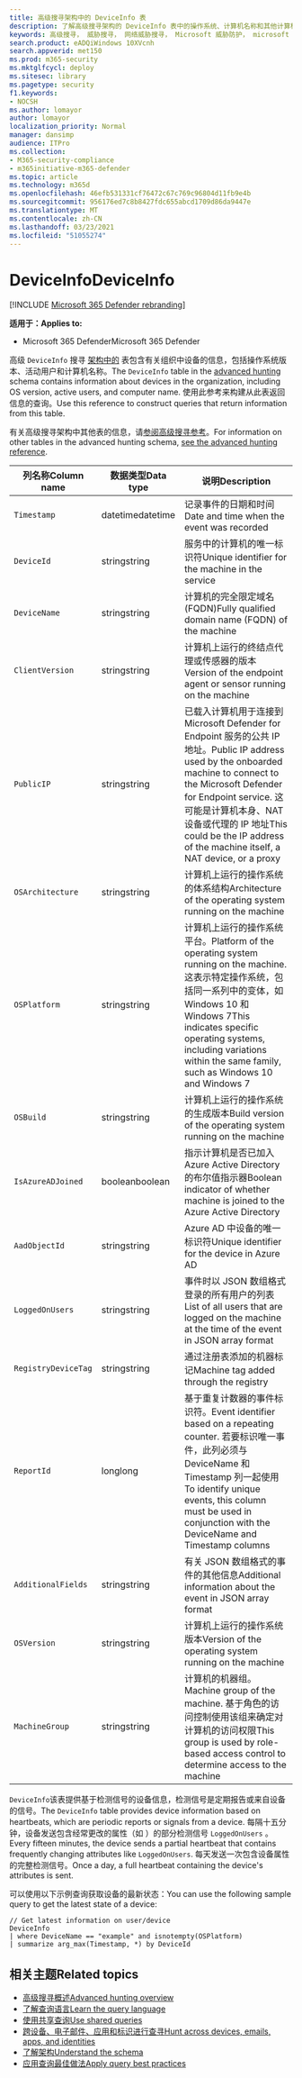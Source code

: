 ```yaml
---
title: 高级搜寻架构中的 DeviceInfo 表
description: 了解高级搜寻架构的 DeviceInfo 表中的操作系统、计算机名称和其他计算机信息
keywords: 高级搜寻， 威胁搜寻， 网络威胁搜寻， Microsoft 威胁防护， microsoft 365， mtp， m365， 搜索， 查询， 遥测， 架构参考， kusto， 表格， 列， 数据类型， 说明， machineinfo， DeviceInfo， 设备， 计算机， 操作系统， 平台， 用户
search.product: eADQiWindows 10XVcnh
search.appverid: met150
ms.prod: m365-security
ms.mktglfcycl: deploy
ms.sitesec: library
ms.pagetype: security
f1.keywords:
- NOCSH
ms.author: lomayor
author: lomayor
localization_priority: Normal
manager: dansimp
audience: ITPro
ms.collection:
- M365-security-compliance
- m365initiative-m365-defender
ms.topic: article
ms.technology: m365d
ms.openlocfilehash: 46efb531331cf76472c67c769c96804d11fb9e4b
ms.sourcegitcommit: 956176ed7c8b8427fdc655abcd1709d86da9447e
ms.translationtype: MT
ms.contentlocale: zh-CN
ms.lasthandoff: 03/23/2021
ms.locfileid: "51055274"
---
```

# <a name="deviceinfo"></a><span data-ttu-id="8fea2-104">DeviceInfo</span><span class="sxs-lookup"><span data-stu-id="8fea2-104">DeviceInfo</span></span>

[!INCLUDE [Microsoft 365 Defender rebranding](../includes/microsoft-defender.md)]


<span data-ttu-id="8fea2-105">**适用于：**</span><span class="sxs-lookup"><span data-stu-id="8fea2-105">**Applies to:**</span></span>
- <span data-ttu-id="8fea2-106">Microsoft 365 Defender</span><span class="sxs-lookup"><span data-stu-id="8fea2-106">Microsoft 365 Defender</span></span>



<span data-ttu-id="8fea2-107">高级 `DeviceInfo` 搜寻 [架构中的](advanced-hunting-overview.md) 表包含有关组织中设备的信息，包括操作系统版本、活动用户和计算机名称。</span><span class="sxs-lookup"><span data-stu-id="8fea2-107">The `DeviceInfo` table in the [advanced hunting](advanced-hunting-overview.md) schema contains information about devices in the organization, including OS version, active users, and computer name.</span></span> <span data-ttu-id="8fea2-108">使用此参考来构建从此表返回信息的查询。</span><span class="sxs-lookup"><span data-stu-id="8fea2-108">Use this reference to construct queries that return information from this table.</span></span>

<span data-ttu-id="8fea2-109">有关高级搜寻架构中其他表的信息，请[参阅高级搜寻参考](advanced-hunting-schema-tables.md)。</span><span class="sxs-lookup"><span data-stu-id="8fea2-109">For information on other tables in the advanced hunting schema, [see the advanced hunting reference](advanced-hunting-schema-tables.md).</span></span>

| <span data-ttu-id="8fea2-110">列名称</span><span class="sxs-lookup"><span data-stu-id="8fea2-110">Column name</span></span> | <span data-ttu-id="8fea2-111">数据类型</span><span class="sxs-lookup"><span data-stu-id="8fea2-111">Data type</span></span> | <span data-ttu-id="8fea2-112">说明</span><span class="sxs-lookup"><span data-stu-id="8fea2-112">Description</span></span> |
|-------------|-----------|-------------|
| `Timestamp` | <span data-ttu-id="8fea2-113">datetime</span><span class="sxs-lookup"><span data-stu-id="8fea2-113">datetime</span></span> | <span data-ttu-id="8fea2-114">记录事件的日期和时间</span><span class="sxs-lookup"><span data-stu-id="8fea2-114">Date and time when the event was recorded</span></span> |
| `DeviceId` | <span data-ttu-id="8fea2-115">string</span><span class="sxs-lookup"><span data-stu-id="8fea2-115">string</span></span> | <span data-ttu-id="8fea2-116">服务中的计算机的唯一标识符</span><span class="sxs-lookup"><span data-stu-id="8fea2-116">Unique identifier for the machine in the service</span></span> |
| `DeviceName` | <span data-ttu-id="8fea2-117">string</span><span class="sxs-lookup"><span data-stu-id="8fea2-117">string</span></span> | <span data-ttu-id="8fea2-118">计算机的完全限定域名 (FQDN)</span><span class="sxs-lookup"><span data-stu-id="8fea2-118">Fully qualified domain name (FQDN) of the machine</span></span> |
| `ClientVersion` | <span data-ttu-id="8fea2-119">string</span><span class="sxs-lookup"><span data-stu-id="8fea2-119">string</span></span> | <span data-ttu-id="8fea2-120">计算机上运行的终结点代理或传感器的版本</span><span class="sxs-lookup"><span data-stu-id="8fea2-120">Version of the endpoint agent or sensor running on the machine</span></span> |
| `PublicIP` | <span data-ttu-id="8fea2-121">string</span><span class="sxs-lookup"><span data-stu-id="8fea2-121">string</span></span> | <span data-ttu-id="8fea2-122">已载入计算机用于连接到 Microsoft Defender for Endpoint 服务的公共 IP 地址。</span><span class="sxs-lookup"><span data-stu-id="8fea2-122">Public IP address used by the onboarded machine to connect to the Microsoft  Defender for Endpoint service.</span></span> <span data-ttu-id="8fea2-123">这可能是计算机本身、NAT 设备或代理的 IP 地址</span><span class="sxs-lookup"><span data-stu-id="8fea2-123">This could be the IP address of the machine itself, a NAT device, or a proxy</span></span> |
| `OSArchitecture` | <span data-ttu-id="8fea2-124">string</span><span class="sxs-lookup"><span data-stu-id="8fea2-124">string</span></span> | <span data-ttu-id="8fea2-125">计算机上运行的操作系统的体系结构</span><span class="sxs-lookup"><span data-stu-id="8fea2-125">Architecture of the operating system running on the machine</span></span> |
| `OSPlatform` | <span data-ttu-id="8fea2-126">string</span><span class="sxs-lookup"><span data-stu-id="8fea2-126">string</span></span> | <span data-ttu-id="8fea2-127">计算机上运行的操作系统平台。</span><span class="sxs-lookup"><span data-stu-id="8fea2-127">Platform of the operating system running on the machine.</span></span> <span data-ttu-id="8fea2-128">这表示特定操作系统，包括同一系列中的变体，如 Windows 10 和 Windows 7</span><span class="sxs-lookup"><span data-stu-id="8fea2-128">This indicates specific operating systems, including variations within the same family, such as Windows 10 and Windows 7</span></span> |
| `OSBuild` | <span data-ttu-id="8fea2-129">string</span><span class="sxs-lookup"><span data-stu-id="8fea2-129">string</span></span> | <span data-ttu-id="8fea2-130">计算机上运行的操作系统的生成版本</span><span class="sxs-lookup"><span data-stu-id="8fea2-130">Build version of the operating system running on the machine</span></span> |
| `IsAzureADJoined` | <span data-ttu-id="8fea2-131">boolean</span><span class="sxs-lookup"><span data-stu-id="8fea2-131">boolean</span></span> | <span data-ttu-id="8fea2-132">指示计算机是否已加入 Azure Active Directory 的布尔值指示器</span><span class="sxs-lookup"><span data-stu-id="8fea2-132">Boolean indicator of whether machine is joined to the Azure Active Directory</span></span> |
| `AadObjectId` | <span data-ttu-id="8fea2-133">string</span><span class="sxs-lookup"><span data-stu-id="8fea2-133">string</span></span> | <span data-ttu-id="8fea2-134">Azure AD 中设备的唯一标识符</span><span class="sxs-lookup"><span data-stu-id="8fea2-134">Unique identifier for the device in Azure AD</span></span> |
| `LoggedOnUsers` | <span data-ttu-id="8fea2-135">string</span><span class="sxs-lookup"><span data-stu-id="8fea2-135">string</span></span> | <span data-ttu-id="8fea2-136">事件时以 JSON 数组格式登录的所有用户的列表</span><span class="sxs-lookup"><span data-stu-id="8fea2-136">List of all users that are logged on the machine at the time of the event in JSON array format</span></span> |
| `RegistryDeviceTag` | <span data-ttu-id="8fea2-137">string</span><span class="sxs-lookup"><span data-stu-id="8fea2-137">string</span></span> | <span data-ttu-id="8fea2-138">通过注册表添加的机器标记</span><span class="sxs-lookup"><span data-stu-id="8fea2-138">Machine tag added through the registry</span></span> |
| `ReportId` | <span data-ttu-id="8fea2-139">long</span><span class="sxs-lookup"><span data-stu-id="8fea2-139">long</span></span> | <span data-ttu-id="8fea2-140">基于重复计数器的事件标识符。</span><span class="sxs-lookup"><span data-stu-id="8fea2-140">Event identifier based on a repeating counter.</span></span> <span data-ttu-id="8fea2-141">若要标识唯一事件，此列必须与 DeviceName 和 Timestamp 列一起使用</span><span class="sxs-lookup"><span data-stu-id="8fea2-141">To identify unique events, this column must be used in conjunction with the DeviceName and Timestamp columns</span></span> |
|`AdditionalFields` | <span data-ttu-id="8fea2-142">string</span><span class="sxs-lookup"><span data-stu-id="8fea2-142">string</span></span> | <span data-ttu-id="8fea2-143">有关 JSON 数组格式的事件的其他信息</span><span class="sxs-lookup"><span data-stu-id="8fea2-143">Additional information about the event in JSON array format</span></span> |
| `OSVersion` | <span data-ttu-id="8fea2-144">string</span><span class="sxs-lookup"><span data-stu-id="8fea2-144">string</span></span> | <span data-ttu-id="8fea2-145">计算机上运行的操作系统版本</span><span class="sxs-lookup"><span data-stu-id="8fea2-145">Version of the operating system running on the machine</span></span> |
| `MachineGroup` | <span data-ttu-id="8fea2-146">string</span><span class="sxs-lookup"><span data-stu-id="8fea2-146">string</span></span> | <span data-ttu-id="8fea2-147">计算机的机器组。</span><span class="sxs-lookup"><span data-stu-id="8fea2-147">Machine group of the machine.</span></span> <span data-ttu-id="8fea2-148">基于角色的访问控制使用该组来确定对计算机的访问权限</span><span class="sxs-lookup"><span data-stu-id="8fea2-148">This group is used by role-based access control to determine access to the machine</span></span> |

<span data-ttu-id="8fea2-149">`DeviceInfo`该表提供基于检测信号的设备信息，检测信号是定期报告或来自设备的信号。</span><span class="sxs-lookup"><span data-stu-id="8fea2-149">The `DeviceInfo` table provides device information based on heartbeats, which are periodic reports or signals from a device.</span></span> <span data-ttu-id="8fea2-150">每隔十五分钟，设备发送包含经常更改的属性（如 ）的部分检测信号 `LoggedOnUsers` 。</span><span class="sxs-lookup"><span data-stu-id="8fea2-150">Every fifteen minutes, the device sends a partial heartbeat that contains frequently changing attributes like `LoggedOnUsers`.</span></span> <span data-ttu-id="8fea2-151">每天发送一次包含设备属性的完整检测信号。</span><span class="sxs-lookup"><span data-stu-id="8fea2-151">Once a day, a full heartbeat containing the device's attributes is sent.</span></span>

<span data-ttu-id="8fea2-152">可以使用以下示例查询获取设备的最新状态：</span><span class="sxs-lookup"><span data-stu-id="8fea2-152">You can use the following sample query to get the latest state of a device:</span></span>

```kusto
// Get latest information on user/device
DeviceInfo
| where DeviceName == "example" and isnotempty(OSPlatform)
| summarize arg_max(Timestamp, *) by DeviceId 
```

## <a name="related-topics"></a><span data-ttu-id="8fea2-153">相关主题</span><span class="sxs-lookup"><span data-stu-id="8fea2-153">Related topics</span></span>
- [<span data-ttu-id="8fea2-154">高级搜寻概述</span><span class="sxs-lookup"><span data-stu-id="8fea2-154">Advanced hunting overview</span></span>](advanced-hunting-overview.md)
- [<span data-ttu-id="8fea2-155">了解查询语言</span><span class="sxs-lookup"><span data-stu-id="8fea2-155">Learn the query language</span></span>](advanced-hunting-query-language.md)
- [<span data-ttu-id="8fea2-156">使用共享查询</span><span class="sxs-lookup"><span data-stu-id="8fea2-156">Use shared queries</span></span>](advanced-hunting-shared-queries.md)
- [<span data-ttu-id="8fea2-157">跨设备、电子邮件、应用和标识进行查寻</span><span class="sxs-lookup"><span data-stu-id="8fea2-157">Hunt across devices, emails, apps, and identities</span></span>](advanced-hunting-query-emails-devices.md)
- [<span data-ttu-id="8fea2-158">了解架构</span><span class="sxs-lookup"><span data-stu-id="8fea2-158">Understand the schema</span></span>](advanced-hunting-schema-tables.md)
- [<span data-ttu-id="8fea2-159">应用查询最佳做法</span><span class="sxs-lookup"><span data-stu-id="8fea2-159">Apply query best practices</span></span>](advanced-hunting-best-practices.md)
